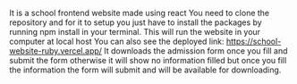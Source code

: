 It is a school frontend website made using react 
You need to clone the repository and for it to setup you just have to install the packages by running npm install in your terminal.
This will run the website in your computer at local host
You can also see the deployed link:
https://school-website-ruby.vercel.app/
It downloads the admission form once you fill and submit the form otherwise it will show no information filled but once you fill the information the form will submit and will be available for downloading.
